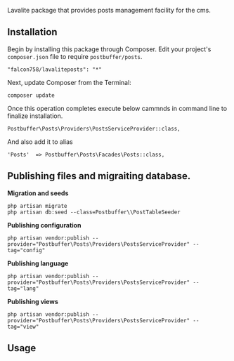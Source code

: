 Lavalite package that provides posts management facility for the cms.

## Installation

Begin by installing this package through Composer. Edit your project's `composer.json` file to require `postbuffer/posts`.

    "falcon758/lavaliteposts": "*"

Next, update Composer from the Terminal:

    composer update

Once this operation completes execute below cammnds in command line to finalize installation.

    Postbuffer\Posts\Providers\PostsServiceProvider::class,

And also add it to alias

    'Posts'  => Postbuffer\Posts\Facades\Posts::class,

## Publishing files and migraiting database.

**Migration and seeds**

    php artisan migrate
    php artisan db:seed --class=Postbuffer\\PostTableSeeder

**Publishing configuration**

    php artisan vendor:publish --provider="Postbuffer\Posts\Providers\PostsServiceProvider" --tag="config"

**Publishing language**

    php artisan vendor:publish --provider="Postbuffer\Posts\Providers\PostsServiceProvider" --tag="lang"

**Publishing views**

    php artisan vendor:publish --provider="Postbuffer\Posts\Providers\PostsServiceProvider" --tag="view"


## Usage


